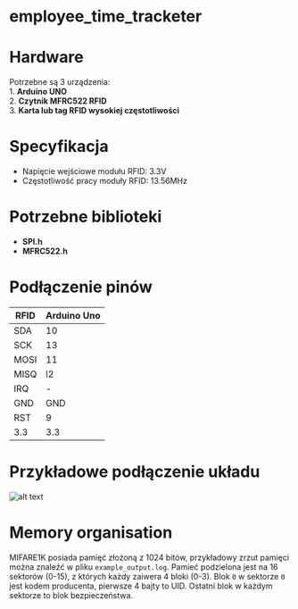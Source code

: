 # employee_time_tracketer

# Hardware
Potrzebne są 3 urządzenia: <br />
    1. **Arduino UNO** <br />
    2. **Czytnik MFRC522 RFID**\
    3. **Karta lub tag RFID wysokiej częstotliwości**

# Specyfikacja
* Napięcie wejściowe modułu RFID: 3.3V
* Częstotliwość pracy moduły RFID: 13.56MHz

# Potrzebne biblioteki
* **SPI.h**
* **MFRC522.h**

# Podłączenie pinów

| RFID  | Arduino Uno  |
| ------------- | ------------- |
| SDA  | 10  |
| SCK  | 13 |
| MOSI  | 11 |
|  MISQ | l2 |
|  IRQ | - |
|  GND | GND |
|  RST | 9 |
| 3.3  | 3.3 |


# Przykładowe podłączenie układu

![alt text](https://circuits4you.com/wp-content/uploads/2018/10/RFID-Reader-RC522-interface-with-Arduino.jpg)


# Memory organisation
MIFARE1K posiada pamięć złożoną z 1024 bitów, przykładowy zrzut pamięci można znaleźć w pliku `example_output.log`. Pamieć podzielona jest na 16 sektorów (0-15), z których każdy zaiwera 4 bloki (0-3). Blok `0` w sektorze `0` jest kodem producenta, pierwsze 4 bajty to UID. Ostatni blok w każdym sektorze to blok bezpieczeństwa.